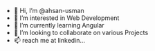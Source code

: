 - 👋 Hi, I’m @ahsan-usman
- 👀 I’m interested in Web Development
- 🌱 I’m currently learning Angular
- 💞️ I’m looking to collaborate on various Projects
- 📫 reach me at linkedin...

<!---
ahsan-usman/ahsan-usman is a ✨ special ✨ repository because its `README.md` (this file) appears on your GitHub profile.
You can click the Preview link to take a look at your changes.
--->

